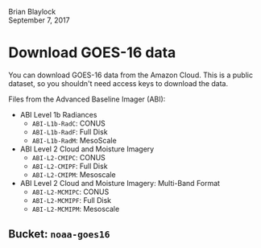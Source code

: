 Brian Blaylock  
September 7, 2017
# Download GOES-16 data

You can download GOES-16 data from the Amazon Cloud. This is a public dataset, so you shouldn't need access keys to download the data.

Files from the Advanced Baseline Imager (ABI):
- ABI Level 1b Radiances
    - `ABI-L1b-RadC`: CONUS
    - `ABI-L1b-RadF`: Full Disk
    - `ABI-L1b-RadM`: MesoScale
- ABI Level 2 Cloud and Moisture Imagery
    - `ABI-L2-CMIPC`: CONUS
    - `ABI-L2-CMIPF`: Full Disk
    - `ABI-L2-CMIPM`: Mesoscale
- ABI Level 2 Cloud and Moisture Imagery: Multi-Band Format
    - `ABI-L2-MCMIPC`: CONUS
    - `ABI-L2-MCMIPF`: Full Disk
    - `ABI-L2-MCMIPM`: Mesoscale


## Bucket: `noaa-goes16`





